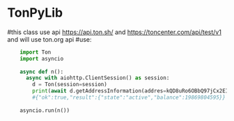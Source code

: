 # TonPyLib
#this class use api  https://api.ton.sh/ and  https://toncenter.com/api/test/v1 and will use ton.org api
#use:
``` python
    import Ton
    import asyncio
    
    async def n():
      async with aiohttp.ClientSession() as session:
        d = Ton(session=session)
        print(await d.getAddressInformation(addres=kQD8uRo6OBbQ97jCx2EIuKm8Wmt6Vb15-KsQHFLbKSMiYHa6) #addres this you wallet )
        #{"ok":true,"result":{"state":"active","balance":19869804595}}
        
    asyncio.run(n())
```

